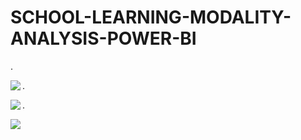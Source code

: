 # SCHOOL-LEARNING-MODALITY-ANALYSIS-POWER-BI

.

<a href="https://github.com/HeviBaran/SCHOOL-LEARNING-MODALITY-ANALYSIS-POWERBI/blob/main/P-1.png"><img align="left" width="auto" height="auto" src="https://github.com/HeviBaran/SCHOOL-LEARNING-MODALITY-ANALYSIS-POWERBI/blob/main/P-1.png"></a>

.


<a href="https://github.com/HeviBaran/SCHOOL-LEARNING-MODALITY-ANALYSIS-POWERBI/blob/main/P-2.png"><img align="left" width="auto" height="auto" src="https://github.com/HeviBaran/SCHOOL-LEARNING-MODALITY-ANALYSIS-POWERBI/blob/main/P-2.png"></a>


.


<a href="https://github.com/HeviBaran/SCHOOL-LEARNING-MODALITY-ANALYSIS-POWERBI/blob/main/P-3.png"><img align="left" width="auto" height="auto" src="https://github.com/HeviBaran/SCHOOL-LEARNING-MODALITY-ANALYSIS-POWERBI/blob/main/P-3.png"></a>
